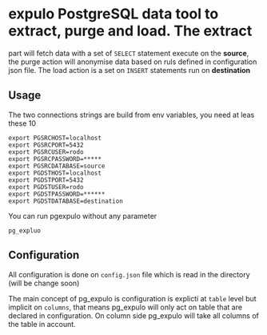 # expulo PostgreSQL data tool to extract, purge and load.  The extract
part will fetch data with a set of `SELECT` statement execute on the
**source**, the purge action will anonymise data based on ruls defined
in configuration json file. The load action is a set on `INSERT`
statements run on **destination**

## Usage

The two connections strings are build from env variables, you need at leas these 10

    export PGSRCHOST=localhost
    export PGSRCPORT=5432
    export PGSRCUSER=rodo
    export PGSRCPASSWORD=*****
    export PGSRCDATABASE=source
    export PGDSTHOST=localhost
    export PGDSTPORT=5432
    export PGDSTUSER=rodo
    export PGDSTPASSWORD=******
    export PGDSTDATABASE=destination

You can run pgexpulo without any parameter

```code
pg_expluo
```

## Configuration

All configuration is done on `config.json` file which is read in the
directory (will be change soon)

The main concept of pg_expulo is configuration is explicti at `table`
level but implicit on `columns`, that means pg_expulo will only act on
table that are declared in configuration. On column side pg_expulo
will take all columns of the table in account.